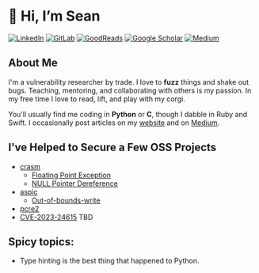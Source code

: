 # 👋 Hi, I’m Sean

[![LinkedIn](https://img.shields.io/badge/LinkedIn-0077B5?style=for-the-badge&logo=linkedin&logoColor=white)](https://www.linkedin.com/in/seandeaton/) [![GitLab](https://img.shields.io/badge/GitLab-330F63?style=for-the-badge&logo=gitlab&logoColor=white)](https://gitlab.com/WhatTheFuzz) [![GoodReads](https://img.shields.io/badge/Goodreads-372213?style=for-the-badge&logo=goodreads&logoColor=white)](https://www.goodreads.com/user/show/65269618-sean-d) [![Google Scholar](https://img.shields.io/badge/Google_Scholar-4285F4?style=for-the-badge&logo=google-scholar&logoColor=white)](https://scholar.google.com/citations?user=0qkKGu0AAAAJ) [![Medium](https://img.shields.io/badge/Medium-12100E?style=for-the-badge&logo=medium&logoColor=white)](https://whatthefuzz.medium.com/)

## About Me

I'm a vulnerability researcher by trade. I love to **fuzz** things and shake out bugs.
Teaching, mentoring, and collaborating with others is my passion. 
In my free time I love to read, lift, and play with my corgi.

You'll usually find me coding in **Python** or **C**, though I dabble in Ruby and Swift.
I occasionally post articles on my [website](https://www.seandeaton.com) and on
[Medium](https://whatthefuzz.medium.com/).

## I've Helped to Secure a Few OSS Projects

- [crasm](https://github.com/colinbourassa/crasm/pull/7])
  - [Floating Point Exception](https://github.com/WhatTheFuzz/crasm-fuzz/tree/a020ad6ad99a72ca373f7dd1aab3a61a7c87fd66/bug-floating-point-exception)
  - [NULL Pointer Dereference](https://github.com/WhatTheFuzz/crasm-fuzz/tree/a020ad6ad99a72ca373f7dd1aab3a61a7c87fd66/bug-null-pointer)
- [aspic](https://github.com/PhilipHazel/aspic/)
  - [Out-of-bounds-write](https://github.com/PhilipHazel/aspic/issues/1)
- [pcre2](https://github.com/PCRE2Project/pcre2/issues/196)
- [CVE-2023-24615](https://nvd.nist.gov/vuln/detail/CVE-2023-24615) TBD

## Spicy topics:

- Type hinting is the best thing that happened to Python.
